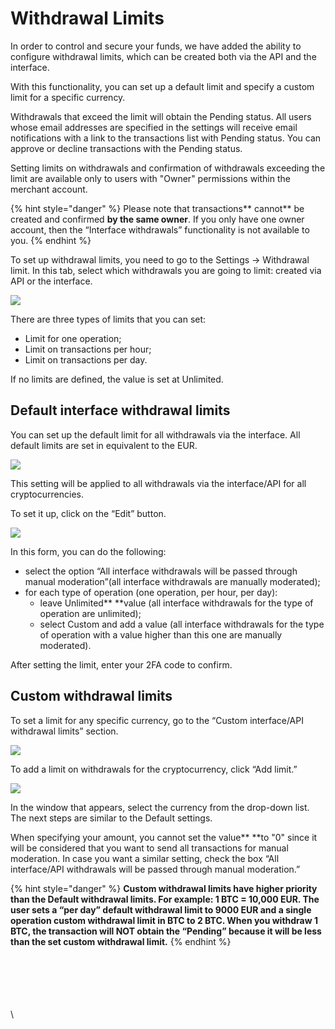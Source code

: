 # Withdrawal Limits

In order to control and secure your funds, we have added the ability to configure withdrawal limits, which can be created both via the API and the interface.

With this functionality, you can set up a default limit and specify a custom limit for a specific currency.

Withdrawals that exceed the limit will obtain the Pending status. All users whose email addresses are specified in the settings will receive email notifications with a link to the transactions list with Pending status. You can approve or decline transactions with the Pending status.

Setting limits on withdrawals and confirmation of withdrawals exceeding the limit are available only to users with "Owner" permissions within the merchant account.

{% hint style="danger" %}
Please note that transactions** cannot** be created and confirmed **by the same owner**. If you only have one owner account, then the “Interface withdrawals” functionality is not available to you.
{% endhint %}

To set up withdrawal limits, you need to go to the Settings → Withdrawal limit. In this tab, select which withdrawals you are going to limit: created via API or the interface.

![](https://lh4.googleusercontent.com/WfiB3CA2cVlXE7qguA0srD0LLYhHJQfy3931OM29wkhnICp6f7W2tjeV0miynmRPpT48F4k-n7eZWl62VS9C4WxQ7mhXrGx4uVqBqqDYzTMek50xGVM1iVHphQOEoAEN87XWTTr3)

There are three types of limits that you can set:

* Limit for one operation;
* Limit on transactions per hour;
* Limit on transactions per day.

If no limits are defined, the value is set at Unlimited.

## **Default interface withdrawal limits**

You can set up the default limit for all withdrawals via the interface. All default limits are set in equivalent to the EUR.

![](https://lh5.googleusercontent.com/4lPLbXzehl3P8UxVH4os7L4bONvMpw9PHso-cOnPP4L5-607YhsqdJ8i4GI5Bvb1B7\_XgYYAW1evr-pxy3ELXIHur0awePZ8H_g30uHFWrn_p\_4oR8GG884diEcxt8vhsgj2iaCO)

This setting will be applied to all withdrawals via the interface/API for all cryptocurrencies.

To set it up, click on the “Edit” button.

![](https://lh5.googleusercontent.com/gNoMgoCPfLYIp8IvaWpPioSPgpkg49KlkSLX5FhCfJjQqI2ar7z5UeR7J04aenGCMRAs3tB5xzWiGkEgVpuzCuwEjkP8PSEc97pm95cHKpXna_CqvfXM2sux44nvTbJ8Lpul24lR)

In this form, you can do the following:

* select the option “All interface withdrawals will be passed through manual moderation”(all interface withdrawals are manually moderated);
* for each type of operation (one operation, per hour, per day):
  * leave Unlimited** **value (all interface withdrawals for the type of operation are unlimited);
  * select Custom and add a value (all interface withdrawals for the type of operation with a value higher than this one are manually moderated).

After setting the limit, enter your 2FA code to confirm.

## **Custom withdrawal limits**

To set a limit for any specific currency, go to the “Custom interface/API withdrawal limits” section. 

![](https://lh6.googleusercontent.com/0bynfrV2-vFx-eCepfMTDCceAi_wgrwL4jwFXbwjHXW7jo6-0INZKQRQa0smZrEAbpylryzPJPC1uXNCavgoyutrs3OYBjEUs2F6rG3lv-zgY\_\_aiYetfjc5AIU6iFkRdbmaqehf)

To add a limit on withdrawals for the cryptocurrency, click “Add limit.”

![](https://lh5.googleusercontent.com/UQ9FI94nZhb7mIQDHL083en4eEGa-uMBS1\_Zd7w3lPhZRHr_qypNvgMb7FKLYOezmowrJQEbMD1xecmLFA_kGLqgbYbpi51C\_71MXAVJvjKrAWu43G4eCK9xdCJPix0OFQLQZZBq)

In the window that appears, select the currency from the drop-down list. The next steps are similar to the Default settings.

When specifying your amount, you cannot set the value** **to "0" since it will be considered that you want to send all transactions for manual moderation. In case you want a similar setting, check the box “All interface/API withdrawals will be passed through manual moderation.”

{% hint style="danger" %}
**Custom withdrawal limits have higher priority than the Default withdrawal limits. For example: 1 BTC = 10,000 EUR. The user sets a “per day” default withdrawal limit to 9000 EUR and a single operation custom withdrawal limit in BTC to 2 BTC. When you withdraw 1 BTC, the transaction will NOT obtain the “Pending” because it will be less than the set custom withdrawal limit.**
{% endhint %}

\
\
\
\
\
\
